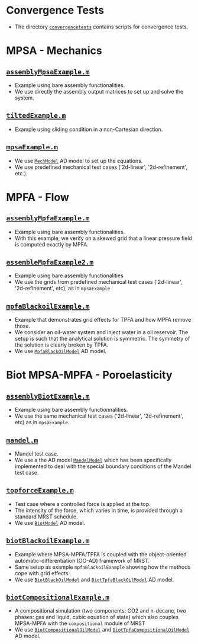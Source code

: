 

# Convergence Tests

-   The directory [`convergencetests`](convergencetests.m) contains scripts for convergence tests.


# MPSA - Mechanics


## [`assemblyMpsaExample.m`](assemblyBiotExample.m)

-   Example using bare assembly functionalities.
-   We use directly the assembly output matrices to set up and solve the system.


## [`tiltedExample.m`](tiltedExample.m)

-   Example using sliding condition in a non-Cartesian direction.


## [`mpsaExample.m`](mpsaExample.m)

-   We use [`MechModel`](../models/MechModel.m) AD model to set up the equations.
-   We use predefined mechanical test cases ('2d-linear', '2d-refinement', etc.).


# MPFA - Flow


## [`assemblyMpfaExample.m`](assemblyMpfaExample.m)

-   Example using bare assembly functionalities.
-   With this example, we verify on a skewed grid that a linear pressure field is computed exactly by MPFA.


## [`assembleMpfaExample2.m`](assembleMpfaExample2.m)

-   Example using bare assembly functionalities
-   We use the grids from predefined mechanical test cases ('2d-linear', '2d-refinement', etc), as in `mpsaExample`


## [`mpfaBlackoilExample.m`](mpfaBlackoilExample.m)

-   Example that demonstrates grid effects for TPFA and how MPFA remove those.
-   We consider an oil-water system and inject water in a oil reservoir. The setup is such that the analytical solution is
    symmetric. The symmetry of the solution is clearly broken by TPFA.
-   We use [`MpfaBlackOilModel`](../models/MpfaBlackOilModel.m) AD model.


# Biot MPSA-MPFA - Poroelasticity


## [`assemblyBiotExample.m`](assemblyBiotExample.m)

-   Example using bare assembly functionnalities.
-   We use the same mechanical test cases ('2d-linear', '2d-refinement', etc) as in `mpsaExample`.


## [`mandel.m`](mandel.m)

-   Mandel test case.
-   We use a the AD model [`MandelModel`](file:///home/xavier/Matlab/Projects/project-mpsaw/models/MandelModel.m) which has been
    specifically implemented to deal with the special boundary conditions of the Mandel test case.


## [`topforceExample.m`](topforceExample.m)

-   Test case where a controlled force is applied at the top.
-   The intensity of the force, which varies in time, is provided through a standard MRST schedule.
-   We use [`BiotModel`](../models/BiotModel.m) AD model.


## [`biotBlackoilExample.m`](biotBlackoilExample.m)

-   Example where MPSA-MPFA/TPFA is coupled with the object-oriented automatic-differentiation (OO-AD) framework of MRST.
-   Same setup as example `mpfaBlackoilExample` showing how the methods cope with grid effects.
-   We use [`BiotBlackOilModel`](../models/BiotBlackOilModel.m) and [`BiotTpfaBlackOilModel`](../models/BiotTpfaBlackOilModel.m) AD model.


## [`biotCompositionalExample.m`](biotCompositionalExample.m)

-   A compositional simulation (two components: CO2 and n-decane, two phases: gas and liquid, cubic equation of state) which
    also couples MPSA-MPFA with the `compositional` module of MRST
-   We use [`BiotCompositionalOilModel`](../models/BiotCompositionalModel.m) and [`BiotTpfaCompositionalOilModel`](../models/BiotTpfaCompositionalModel.m) AD model.

